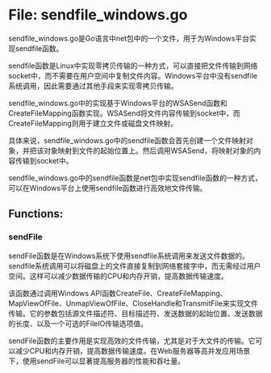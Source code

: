 # File: sendfile_windows.go

sendfile_windows.go是Go语言中net包中的一个文件，用于为Windows平台实现sendfile函数。

sendfile函数是Linux中实现零拷贝传输的一种方式，可以直接把文件传输到网络socket中，而不需要在用户空间中复制文件内容。Windows平台中没有sendfile系统调用，因此需要通过其他手段来实现零拷贝传输。

sendfile_windows.go中的实现基于Windows平台的WSASend函数和CreateFileMapping函数实现。WSASend将文件内容传输到socket中，而CreateFileMapping则用于建立文件或磁盘文件映射。

具体来说，sendfile_windows.go中的sendfile函数会首先创建一个文件映射对象，并把该对象映射到文件的起始位置上。然后调用WSASend，将映射对象的内容传输到socket中。

sendfile_windows.go中的sendfile函数是net包中实现sendfile函数的一种方式，可以在Windows平台上使用sendfile函数进行高效地文件传输。

## Functions:

### sendFile

sendFile函数是在Windows系统下使用sendfile系统调用来发送文件数据的。sendfile系统调用可以将磁盘上的文件直接复制到网络套接字中，而无需经过用户空间。这样可以减少数据传输的CPU和内存开销，提高数据传输速度。

该函数通过调用Windows API函数CreateFile、CreateFileMapping、MapViewOfFile、UnmapViewOfFile、CloseHandle和TransmitFile来实现文件传输。它的参数包括源文件描述符、目标描述符、发送数据的起始位置、发送数据的长度、以及一个可选的FileIO传输选项值。

sendFile函数的主要作用是实现高效的文件传输，尤其是对于大文件的传输。它可以减少CPU和内存开销，提高数据传输速度。在Web服务器等高并发应用场景下，使用sendFile可以显著提高服务器的性能和吞吐量。



